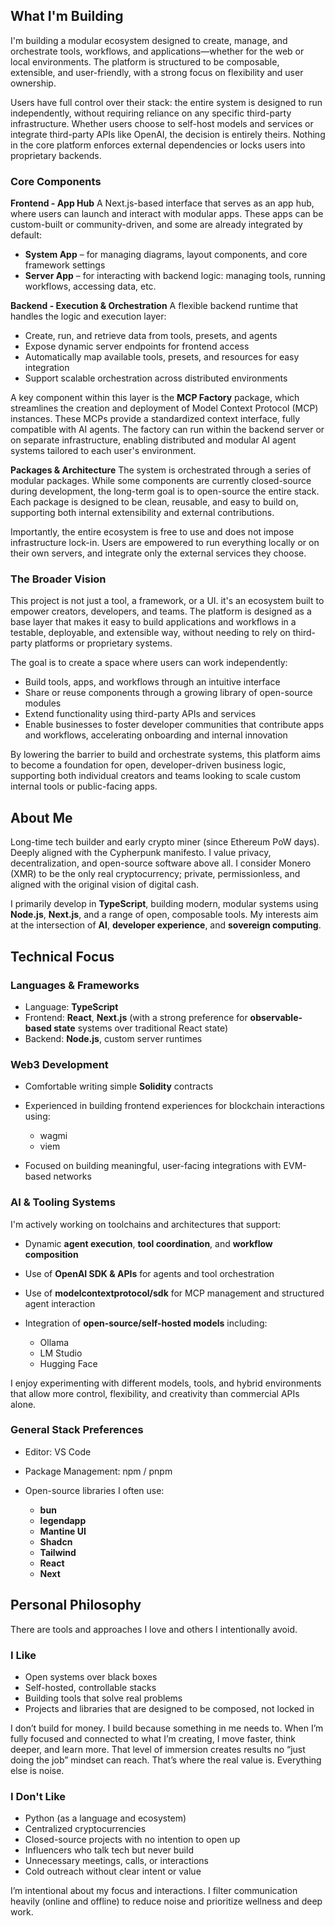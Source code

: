 ## What I'm Building

I'm building a modular ecosystem designed to create, manage, and orchestrate tools, workflows, and applications—whether for the web or local environments. The platform is structured to be composable, extensible, and user-friendly, with a strong focus on flexibility and user ownership.

Users have full control over their stack: the entire system is designed to run independently, without requiring reliance on any specific third-party infrastructure. Whether users choose to self-host models and services or integrate third-party APIs like OpenAI, the decision is entirely theirs. Nothing in the core platform enforces external dependencies or locks users into proprietary backends.

### Core Components

**Frontend - App Hub**
A Next.js-based interface that serves as an app hub, where users can launch and interact with modular apps. These apps can be custom-built or community-driven, and some are already integrated by default:

* **System App** – for managing diagrams, layout components, and core framework settings
* **Server App** – for interacting with backend logic: managing tools, running workflows, accessing data, etc.

**Backend - Execution & Orchestration**
A flexible backend runtime that handles the logic and execution layer:

* Create, run, and retrieve data from tools, presets, and agents
* Expose dynamic server endpoints for frontend access
* Automatically map available tools, presets, and resources for easy integration
* Support scalable orchestration across distributed environments

A key component within this layer is the **MCP Factory** package, which streamlines the creation and deployment of Model Context Protocol (MCP) instances. These MCPs provide a standardized context interface, fully compatible with AI agents. The factory can run within the backend server or on separate infrastructure, enabling distributed and modular AI agent systems tailored to each user's environment.

**Packages & Architecture**
The system is orchestrated through a series of modular packages. While some components are currently closed-source during development, the long-term goal is to open-source the entire stack. Each package is designed to be clean, reusable, and easy to build on, supporting both internal extensibility and external contributions.

Importantly, the entire ecosystem is free to use and does not impose infrastructure lock-in. Users are empowered to run everything locally or on their own servers, and integrate only the external services they choose.

### The Broader Vision

This project is not just a tool, a framework, or a UI. it's an ecosystem built to empower creators, developers, and teams. The platform is designed as a base layer that makes it easy to build applications and workflows in a testable, deployable, and extensible way, without needing to rely on third-party platforms or proprietary systems.

The goal is to create a space where users can work independently:

* Build tools, apps, and workflows through an intuitive interface
* Share or reuse components through a growing library of open-source modules
* Extend functionality using third-party APIs and services
* Enable businesses to foster developer communities that contribute apps and workflows, accelerating onboarding and internal innovation

By lowering the barrier to build and orchestrate systems, this platform aims to become a foundation for open, developer-driven business logic, supporting both individual creators and teams looking to scale custom internal tools or public-facing apps.

## About Me

Long-time tech builder and early crypto miner (since Ethereum PoW days). Deeply aligned with the Cypherpunk manifesto. I value privacy, decentralization, and open-source software above all. I consider Monero (XMR) to be the only real cryptocurrency; private, permissionless, and aligned with the original vision of digital cash.

I primarily develop in **TypeScript**, building modern, modular systems using **Node.js**, **Next.js**, and a range of open, composable tools. My interests aim at the intersection of **AI**, **developer experience**, and **sovereign computing**.

## Technical Focus

### Languages & Frameworks

* Language: **TypeScript**
* Frontend: **React**, **Next.js** (with a strong preference for **observable-based state** systems over traditional React state)
* Backend: **Node.js**, custom server runtimes

### Web3 Development

* Comfortable writing simple **Solidity** contracts
* Experienced in building frontend experiences for blockchain interactions using:

  * wagmi
  * viem
* Focused on building meaningful, user-facing integrations with EVM-based networks

### AI & Tooling Systems

I'm actively working on toolchains and architectures that support:

* Dynamic **agent execution**, **tool coordination**, and **workflow composition**
* Use of **OpenAI SDK & APIs** for agents and tool orchestration
* Use of **modelcontextprotocol/sdk** for MCP management and structured agent interaction
* Integration of **open-source/self-hosted models** including:

  * Ollama
  * LM Studio
  * Hugging Face

I enjoy experimenting with different models, tools, and hybrid environments that allow more control, flexibility, and creativity than commercial APIs alone.

### General Stack Preferences

* Editor: VS Code
* Package Management: npm / pnpm
* Open-source libraries I often use:

  * **bun**
  * **legendapp**
  * **Mantine UI**
  * **Shadcn**
  * **Tailwind**
  * **React**
  * **Next**

## Personal Philosophy

There are tools and approaches I love and others I intentionally avoid.

### I Like

* Open systems over black boxes
* Self-hosted, controllable stacks
* Building tools that solve real problems
* Projects and libraries that are designed to be composed, not locked in

I don’t build for money. I build because something in me needs to. When I’m fully focused and connected to what I’m creating, I move faster, think deeper, and learn more. That level of immersion creates results no “just doing the job” mindset can reach. That’s where the real value is. Everything else is noise.

### I Don't Like

* Python (as a language and ecosystem)
* Centralized cryptocurrencies
* Closed-source projects with no intention to open up
* Influencers who talk tech but never build
* Unnecessary meetings, calls, or interactions
* Cold outreach without clear intent or value

I’m intentional about my focus and interactions. I filter communication heavily (online and offline) to reduce noise and prioritize wellness and deep work.
